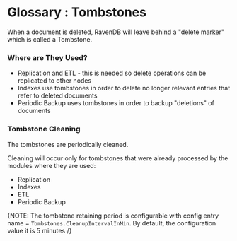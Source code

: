 ﻿# Glossary : Tombstones

When a document is deleted, RavenDB will leave behind a "delete marker" which is called a Tombstone. 
  
### Where are They Used?

* Replication and ETL - this is needed so delete operations can be replicated to other nodes
* Indexes use tombstones in order to delete no longer relevant entries that refer to deleted documents
* Periodic Backup uses tombstones in order to backup "deletions" of documents

### Tombstone Cleaning

The tombstones are periodically cleaned.  

Cleaning will occur only for tombstones that were already processed by the modules where they are used:

* Replication
* Indexes
* ETL 
* Periodic Backup

{NOTE: The tombstone retaining period is configurable with config entry name = `Tombstones.CleanupIntervalInMin`. By default, the configuration value it is 5 minutes /}
